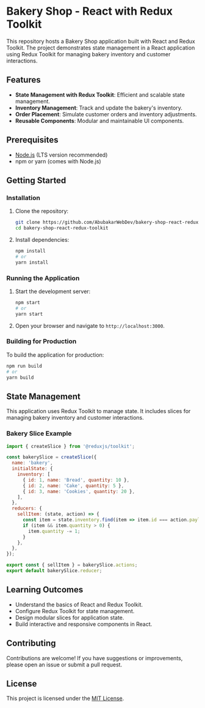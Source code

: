 # Bakery Shop - React with Redux Toolkit

This repository hosts a Bakery Shop application built with React and Redux Toolkit. The project demonstrates state management in a React application using Redux Toolkit for managing bakery inventory and customer interactions.

## Features

- **State Management with Redux Toolkit**: Efficient and scalable state management.
- **Inventory Management**: Track and update the bakery's inventory.
- **Order Placement**: Simulate customer orders and inventory adjustments.
- **Reusable Components**: Modular and maintainable UI components.

## Prerequisites

- [Node.js](https://nodejs.org/) (LTS version recommended)
- npm or yarn (comes with Node.js)

## Getting Started

### Installation

1. Clone the repository:

   ```bash
   git clone https://github.com/AbubakarWebDev/bakery-shop-react-redux-toolkit.git
   cd bakery-shop-react-redux-toolkit
   ```

2. Install dependencies:

   ```bash
   npm install
   # or
   yarn install
   ```

### Running the Application

1. Start the development server:

   ```bash
   npm start
   # or
   yarn start
   ```

2. Open your browser and navigate to `http://localhost:3000`.

### Building for Production

To build the application for production:

```bash
npm run build
# or
yarn build
```

## State Management

This application uses Redux Toolkit to manage state. It includes slices for managing bakery inventory and customer interactions.

### Bakery Slice Example

```javascript
import { createSlice } from '@reduxjs/toolkit';

const bakerySlice = createSlice({
  name: 'bakery',
  initialState: {
    inventory: [
      { id: 1, name: 'Bread', quantity: 10 },
      { id: 2, name: 'Cake', quantity: 5 },
      { id: 3, name: 'Cookies', quantity: 20 },
    ],
  },
  reducers: {
    sellItem: (state, action) => {
      const item = state.inventory.find(item => item.id === action.payload);
      if (item && item.quantity > 0) {
        item.quantity -= 1;
      }
    },
  },
});

export const { sellItem } = bakerySlice.actions;
export default bakerySlice.reducer;
```

## Learning Outcomes

- Understand the basics of React and Redux Toolkit.
- Configure Redux Toolkit for state management.
- Design modular slices for application state.
- Build interactive and responsive components in React.

## Contributing

Contributions are welcome! If you have suggestions or improvements, please open an issue or submit a pull request.

## License

This project is licensed under the [MIT License](LICENSE).
